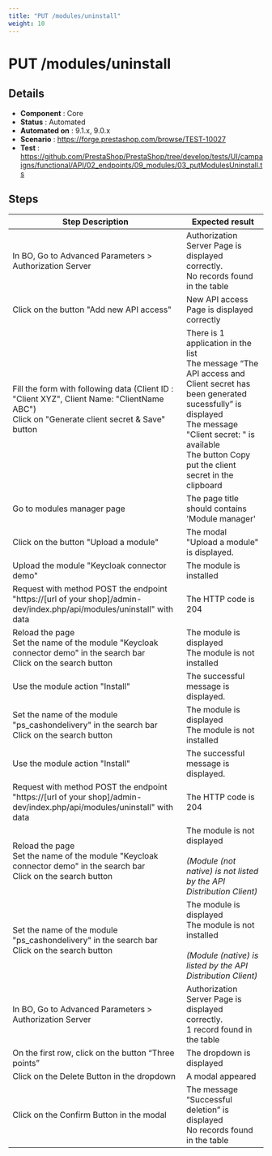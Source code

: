 ```yaml
---
title: "PUT /modules/uninstall"
weight: 10
---
```


# PUT /modules/uninstall
## Details
* **Component** : Core
* **Status** : Automated
* **Automated on** : 9.1.x, 9.0.x
* **Scenario** : https://forge.prestashop.com/browse/TEST-10027
* **Test** : https://github.com/PrestaShop/PrestaShop/tree/develop/tests/UI/campaigns/functional/API/02_endpoints/09_modules/03_putModulesUninstall.ts

## Steps
| Step Description | Expected result |
| ----- | ----- |
| In BO, Go to Advanced Parameters > Authorization Server | Authorization Server Page is displayed correctly.<br>No records found in the table |
| Click on the button "Add new API access" | New API access Page is displayed correctly |
| Fill the form with following data (Client ID : "Client XYZ", Client Name: "ClientName ABC")<br>Click on "Generate client secret & Save" button | There is 1 application in the list<br>The message “The API access and Client secret has been generated sucessfully” is displayed<br>The message "Client secret: " is available<br>The button Copy put the client secret in the clipboard |
| Go to modules manager page | The page title should contains 'Module manager' |
| Click on the button "Upload a module" | The modal "Upload a module" is displayed. |
| Upload the module "Keycloak connector demo" | The module is installed |
| Request with method POST the endpoint "https://[url of your shop]/admin-dev/index.php/api/modules/uninstall" with data | The HTTP code is 204 |
| Reload the page<br>Set the name of the module "Keycloak connector demo" in the search bar<br>Click on the search button | The module is displayed<br>The module is not installed |
| Use the module action "Install" | The successful message is displayed. |
| Set the name of the module "ps_cashondelivery" in the search bar<br>Click on the search button | The module is displayed<br>The module is not installed |
| Use the module action "Install" | The successful message is displayed. |
| Request with method POST the endpoint "https://[url of your shop]/admin-dev/index.php/api/modules/uninstall" with data | The HTTP code is 204 |
| Reload the page<br>Set the name of the module "Keycloak connector demo" in the search bar<br>Click on the search button | The module is not displayed<br><br>_(Module (not native) is not listed by the API Distribution Client)_ |
| Set the name of the module "ps_cashondelivery" in the search bar<br>Click on the search button | The module is displayed<br>The module is not installed<br><br>_(Module (native) is listed by the API Distribution Client)_ |
| In BO, Go to Advanced Parameters > Authorization Server | Authorization Server Page is displayed correctly.<br>1 record found in the table |
| On the first row, click on the button “Three points” | The dropdown is displayed |
| Click on the Delete Button in the dropdown | A modal appeared |
| Click on the Confirm Button in the modal | The message “Successful deletion” is displayed<br>No records found in the table |
